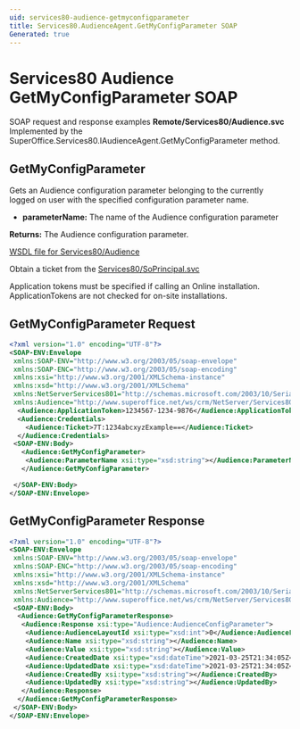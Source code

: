 ```yaml
---
uid: services80-audience-getmyconfigparameter
title: Services80.AudienceAgent.GetMyConfigParameter SOAP
Generated: true
---
```


# Services80 Audience GetMyConfigParameter SOAP

SOAP request and response examples **Remote/Services80/Audience.svc**
Implemented by the <see cref="M:SuperOffice.Services80.IAudienceAgent.GetMyConfigParameter">SuperOffice.Services80.IAudienceAgent.GetMyConfigParameter</see> method.

## GetMyConfigParameter

Gets an Audience configuration parameter belonging to the currently logged on user with the specified configuration parameter name.

* **parameterName:** The name of the Audience configuration parameter

**Returns:** The Audience configuration parameter.


[WSDL file for Services80/Audience](../Services80-Audience.md)

Obtain a ticket from the [Services80/SoPrincipal.svc](../SoPrincipal/SoPrincipal.md)

Application tokens must be specified if calling an Online installation. ApplicationTokens are not checked for on-site installations.

## GetMyConfigParameter Request

```xml
<?xml version="1.0" encoding="UTF-8"?>
<SOAP-ENV:Envelope
 xmlns:SOAP-ENV="http://www.w3.org/2003/05/soap-envelope"
 xmlns:SOAP-ENC="http://www.w3.org/2003/05/soap-encoding"
 xmlns:xsi="http://www.w3.org/2001/XMLSchema-instance"
 xmlns:xsd="http://www.w3.org/2001/XMLSchema"
 xmlns:NetServerServices801="http://schemas.microsoft.com/2003/10/Serialization/"
 xmlns:Audience="http://www.superoffice.net/ws/crm/NetServer/Services80">
  <Audience:ApplicationToken>1234567-1234-9876</Audience:ApplicationToken>
  <Audience:Credentials>
    <Audience:Ticket>7T:1234abcxyzExample==</Audience:Ticket>
  </Audience:Credentials>
 <SOAP-ENV:Body>
   <Audience:GetMyConfigParameter>
    <Audience:ParameterName xsi:type="xsd:string"></Audience:ParameterName>
   </Audience:GetMyConfigParameter>

 </SOAP-ENV:Body>
</SOAP-ENV:Envelope>

```


## GetMyConfigParameter Response

```xml
<?xml version="1.0" encoding="UTF-8"?>
<SOAP-ENV:Envelope
 xmlns:SOAP-ENV="http://www.w3.org/2003/05/soap-envelope"
 xmlns:SOAP-ENC="http://www.w3.org/2003/05/soap-encoding"
 xmlns:xsi="http://www.w3.org/2001/XMLSchema-instance"
 xmlns:xsd="http://www.w3.org/2001/XMLSchema"
 xmlns:NetServerServices801="http://schemas.microsoft.com/2003/10/Serialization/"
 xmlns:Audience="http://www.superoffice.net/ws/crm/NetServer/Services80">
 <SOAP-ENV:Body>
  <Audience:GetMyConfigParameterResponse>
   <Audience:Response xsi:type="Audience:AudienceConfigParameter">
    <Audience:AudienceLayoutId xsi:type="xsd:int">0</Audience:AudienceLayoutId>
    <Audience:Name xsi:type="xsd:string"></Audience:Name>
    <Audience:Value xsi:type="xsd:string"></Audience:Value>
    <Audience:CreatedDate xsi:type="xsd:dateTime">2021-03-25T21:34:05Z</Audience:CreatedDate>
    <Audience:UpdatedDate xsi:type="xsd:dateTime">2021-03-25T21:34:05Z</Audience:UpdatedDate>
    <Audience:CreatedBy xsi:type="xsd:string"></Audience:CreatedBy>
    <Audience:UpdatedBy xsi:type="xsd:string"></Audience:UpdatedBy>
   </Audience:Response>
  </Audience:GetMyConfigParameterResponse>
 </SOAP-ENV:Body>
</SOAP-ENV:Envelope>

```

